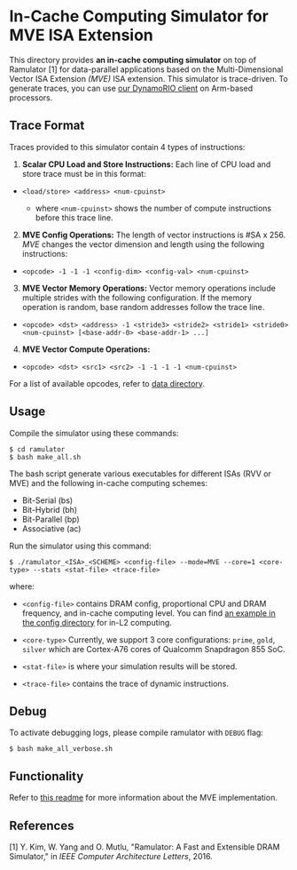 # In-Cache Computing Simulator for MVE ISA Extension

This directory provides **an in-cache computing simulator** on top of Ramulator \[1\] for data-parallel applications based on the Multi-Dimensional Vector ISA Extension *(MVE)* ISA extension.
This simulator is trace-driven.
To generate traces, you can use [our DynamoRIO client](/tools/DynamoRIO/samples/inscount.cpp) on Arm-based processors.

## Trace Format

Traces provided to this simulator contain 4 types of instructions:

1. **Scalar CPU Load and Store Instructions:**
Each line of CPU load and store trace must be in this format:

  - `<load/store> <address> <num-cpuinst>`

      - where `<num-cpuinst>` shows the number of compute instructions before this trace line.


2. **MVE Config Operations:** The length of vector instructions is #SA x 256.
*MVE* changes the vector dimension and length using the following instructions:

  - `<opcode> -1 -1 -1 <config-dim> <config-val> <num-cpuinst>`


3. **MVE Vector Memory Operations:** Vector memory operations include multiple strides with the following configuration.
If the memory operation is random, base random addresses follow the trace line.

  - `<opcode> <dst> <address> -1 <stride3> <stride2> <stride1> <stride0> <num-cpuinst> [<base-addr-0> <base-addr-1> ...]`


4. **MVE Vector Compute Operations:**

  - `<opcode> <dst> <src1> <src2> -1 -1 -1 -1 <num-cpuinst>`

For a list of available opcodes, refer to [data directory](/data).

## Usage

Compile the simulator using these commands:

    $ cd ramulator
    $ bash make_all.sh

The bash script generate various executables for different ISAs (RVV or MVE) and the following in-cache computing schemes:

  - Bit-Serial (bs)
  - Bit-Hybrid (bh)
  - Bit-Parallel (bp)
  - Associative (ac)

Run the simulator using this command:

    $ ./ramulator_<ISA>_<SCHEME> <config-file> --mode=MVE --core=1 <core-type> --stats <stat-file> <trace-file>

where:
  - `<config-file>` contains DRAM config, proportional CPU and DRAM frequency, and in-cache computing level.
  You can find [an example in the config directory](/configs/LPDDR4-config-MVE.cfg) for in-L2 computing.
  
  - `<core-type>` Currently, we support 3 core configurations: `prime`, `gold`, `silver` which are Cortex-A76 cores of Qualcomm Snapdragon 855 SoC.

  - `<stat-file>` is where your simulation results will be stored.

  - `<trace-file>` contains the trace of dynamic instructions.


## Debug

To activate debugging logs, please compile ramulator with `DEBUG` flag:
  
    $ bash make_all_verbose.sh

## Functionality

Refer to [this readme](MVE_README.md) for more information about the MVE implementation.

## References

\[1\] Y. Kim, W. Yang and O. Mutlu, "Ramulator: A Fast and Extensible DRAM Simulator," in *IEEE Computer Architecture Letters*, 2016.
